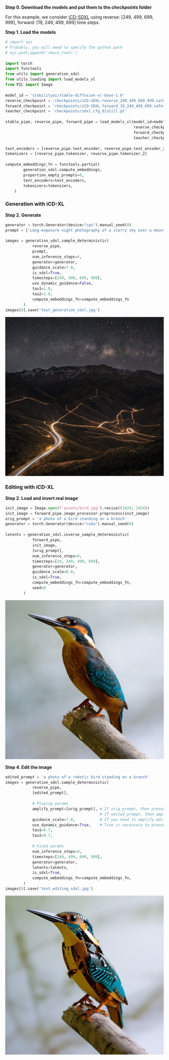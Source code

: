 <b>Step 0. Download the models and put them to the *checkpoints* folder</b>

For this example, we consider [iCD-SDXL](https://storage.yandexcloud.net/yandex-research/invertible-cd/iCD-SDXL_4steps_2.tar.gz) using
reverse: [249, 499, 699, 999], forward: [19, 249, 499, 699] time steps.

<b>Step 1. Load the models </b>

```Python
# import sys
# Probably, you will need to specify the python path
# sys.path.append('<main_root>')

import torch
import functools
from utils import generation_sdxl
from utils.loading import load_models_xl
from PIL import Image

model_id = 'stabilityai/stable-diffusion-xl-base-1.0'
reverse_checkpoint = 'checkpoints/iCD-SDXL-reverse_249_499_699_999.safetensors'
forward_checkpoint = 'checkpoints/iCD-SDXL-forward_19_249_499_699.safetensors'
teacher_checkpoint = 'checkpoints/sdxl_cfg_distill.pt'

stable_pipe, reverse_pipe, forward_pipe = load_models_xl(model_id=model_id,
                                                         reverse_checkpoint=reverse_checkpoint,
                                                         forward_checkpoint=forward_checkpoint,
                                                         teacher_checkpoint=teacher_checkpoint)

text_encoders = [reverse_pipe.text_encoder, reverse_pipe.text_encoder_2]
tokenizers = [reverse_pipe.tokenizer, reverse_pipe.tokenizer_2]

compute_embeddings_fn = functools.partial(
        generation_sdxl.compute_embeddings,
        proportion_empty_prompts=0,
        text_encoders=text_encoders,
        tokenizers=tokenizers,
    )
```

### Generation with iCD-XL

<b>Step 2. Generate</b>

```Python
generator = torch.Generator(device="cpu").manual_seed(0)
prompt = ['Long-exposure night photography of a starry sky over a mountain range, with light trails.']

images = generation_sdxl.sample_deterministic(
            reverse_pipe,
            prompt,
            num_inference_steps=4,
            generator=generator,
            guidance_scale=7.0,
            is_sdxl=True,
            timesteps=[249, 499, 699, 999],
            use_dynamic_guidance=False,
            tau1=1.0,
            tau2=1.0,
            compute_embeddings_fn=compute_embeddings_fn
        )
images[0].save('test_generation_sdxl.jpg')
```

<p align="center">
<img src="../../assets/sdxl_img.jpg" width="512"/>
</p>

### Editing with iCD-XL

<b>Step 2. Load and invert real image</b>

```Python
init_image = Image.open(f'assets/bird.jpg').resize((1024, 1024))
init_image = forward_pipe.image_processor.preprocess(init_image)
orig_prompt = 'a photo of a bird standing on a branch'
generator = torch.Generator(device="cuda").manual_seed(0)

latents = generation_sdxl.inverse_sample_deterministic(
            forward_pipe,
            init_image,
            [orig_prompt],
            num_inference_steps=4,
            timesteps=[19, 249, 499, 699],
            generator=generator,
            guidance_scale=0.0,
            is_sdxl=True,
            compute_embeddings_fn=compute_embeddings_fn,
            seed=0
        )
```
<p align="center">
<img src="../../assets/bird.jpg" width="512"/>
</p>

<b>Step 4. Edit the image</b>

```Python
edited_prompt = 'a photo of a robotic bird standing on a branch'
images = generation_sdxl.sample_deterministic(
            reverse_pipe,
            [edited_prompt],
            
            # Playing params
            amplify_prompt=[orig_prompt], # If orig_prompt, then preserve the original image more
                                          # If edited_prompt, then amplify the editing more
            guidance_scale=7.0,           # If you need to amplify editing strength, try larger
            use_dynamic_guidance=True,    # True is necessary to preserve the original image.
            tau1=0.7,
            tau2=0.7,
    
            # Fixed params
            num_inference_steps=4,
            timesteps=[249, 499, 699, 999],
            generator=generator,
            latents=latents,
            is_sdxl=True,
            compute_embeddings_fn=compute_embeddings_fn,
        )
images[0].save('test_editing_sdxl.jpg')
```
<p align="center">
<img src="../../assets/sdxl_edit.jpg" width="512"/>
</p>
